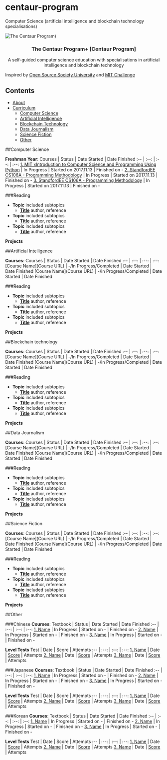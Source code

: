 # centaur-program
Computer Science (artificial intelligence and blockchain technology specialisations)

![The Centaur Program)](https://imgur.com/wc8aPkZ)

<h3 align="center">The Centaur Program+ [Centaur Program]</h3>
<p align="center">
  A self-guided computer science education with specialisations in artificial intelligence and blockchain technology

  Inspired by [Open Source Society University](https://github.com/ossu/computer-science) and [MIT Challenge](http://www.scotthyoung.com/blog/myprojects/mit-challenge-2/)
</p>

## Contents
- [About](#about)
- [Curriculum](#curriculum)
  - [Computer Science](#computer-science)
  - [Artificial Intelligence](#artificial-intelligence)
  - [Blockchain Technology](#blockchain-technology)
  - [Data Journalism](#data-journalism)
  - [Science Fiction](#science-fiction)
  - [Other](#other)


##Computer Science

**Freshman Year**:
Courses | Status | Date Started | Date Finished
:-- | :--: | :--: | :--:
[1. MIT xIntroduction to Computer Science and Programming Using Python](https://courses.edx.org/courses/course-v1:MITx+6.00.1x+2T2017_2/course/) | In Progress | Started on 2017.11.13 | Finished on -
[2. StandfordEE CS106A - Programming Methodology](https://see.stanford.edu/Course/CS106A) | In Progress | Started on 2017.11.13 | Finished on -
[3. StandfordEE CS106A - Programming Methodology](https://see.stanford.edu/Course/CS106A) | In Progress | Started on 2017.11.13 | Finished on -


###Reading
- **Topic** included subtopics
  - **[Title](link)** author, reference
- **Topic** included subtopics
  - **[Title](link)** author, reference
- **Topic** included subtopics
  - **[Title](link)** author, reference

**Projects**


##Artificial Intelligence

**Courses**:
Courses | Status | Date Started | Date Finished
:-- | :--: | :--: | :--:
[Course Name](Course URL) | -/In Progress/Completed | Date Started | Date Finished
[Course Name](Course URL) | -/In Progress/Completed | Date Started | Date Finished

###Reading
- **Topic** included subtopics
  - **[Title](link)** author, reference
- **Topic** included subtopics
  - **[Title](link)** author, reference
- **Topic** included subtopics
  - **[Title](link)** author, reference

**Projects**


##Blockchain technology

**Courses**:
Courses | Status | Date Started | Date Finished
:-- | :--: | :--: | :--:
[Course Name](Course URL) | -/In Progress/Completed | Date Started | Date Finished
[Course Name](Course URL) | -/In Progress/Completed | Date Started | Date Finished

###Reading
- **Topic** included subtopics
  - **[Title](link)** author, reference
- **Topic** included subtopics
  - **[Title](link)** author, reference
- **Topic** included subtopics
  - **[Title](link)** author, reference

**Projects**


##Data Journalism

**Courses**:
Courses | Status | Date Started | Date Finished
:-- | :--: | :--: | :--:
[Course Name](Course URL) | -/In Progress/Completed | Date Started | Date Finished
[Course Name](Course URL) | -/In Progress/Completed | Date Started | Date Finished

###Reading
- **Topic** included subtopics
  - **[Title](link)** author, reference
- **Topic** included subtopics
  - **[Title](link)** author, reference
- **Topic** included subtopics
  - **[Title](link)** author, reference

**Projects**


##Science Fiction

**Courses**:
Courses | Status | Date Started | Date Finished
:-- | :--: | :--: | :--:
[Course Name](Course URL) | -/In Progress/Completed | Date Started | Date Finished
[Course Name](Course URL) | -/In Progress/Completed | Date Started | Date Finished

###Reading
- **Topic** included subtopics
  - **[Title](link)** author, reference
- **Topic** included subtopics
  - **[Title](link)** author, reference
- **Topic** included subtopics
  - **[Title](link)** author, reference

**Projects**


##Other

###Chinese
**Courses**:
Textbook | Status | Date Started | Date Finished
:-- | :--: | :--: | :--:
[1. Name](url) | In Progress | Started on - | Finished on -
[2. Name](url) | In Progress | Started on - | Finished on -
[3. Name](url) | In Progress | Started on - | Finished on -

**Level Tests**
Test | Date | Score | Attempts
:-- | :--: | :--: | :--:
[1. Name](url) | Date | [Score](scan) | Attempts
[2. Name](url) | Date | [Score](scan) | Attempts
[3. Name](url) | Date | [Score](scan) | Attempts


###Japanese
**Courses**:
Textbook | Status | Date Started | Date Finished
:-- | :--: | :--: | :--:
[1. Name](url) | In Progress | Started on - | Finished on -
[2. Name](url) | In Progress | Started on - | Finished on -
[3. Name](url) | In Progress | Started on - | Finished on -

**Level Tests**
Test | Date | Score | Attempts
:-- | :--: | :--: | :--:
[1. Name](url) | Date | [Score](scan) | Attempts
[2. Name](url) | Date | [Score](scan) | Attempts
[3. Name](url) | Date | [Score](scan) | Attempts


###Korean
**Courses**:
Textbook | Status | Date Started | Date Finished
:-- | :--: | :--: | :--:
[1. Name](url) | In Progress | Started on - | Finished on -
[2. Name](url) | In Progress | Started on - | Finished on -
[3. Name](url) | In Progress | Started on - | Finished on -

**Level Tests**
Test | Date | Score | Attempts
:-- | :--: | :--: | :--:
[1. Name](url) | Date | [Score](scan) | Attempts
[2. Name](url) | Date | [Score](scan) | Attempts
[3. Name](url) | Date | [Score](scan) | Attempts
